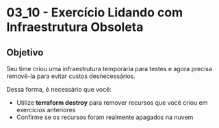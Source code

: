 # 03_10 - Exercício Lidando com Infraestrutura Obsoleta

## Objetivo
Seu time criou uma infraestrutura temporária para testes e agora precisa removê-la para evitar custos desnecessários.  

Dessa forma, é necessário que você:  
- Utilize **terraform destroy** para remover recursos que você criou em exercícios anteriores  
- Confirme se os recursos foram realmente apagados na nuvem  
